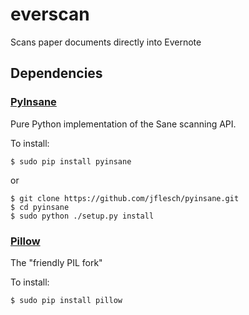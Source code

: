 # everscan
Scans paper documents directly into Evernote

## Dependencies
### [PyInsane](https://github.com/jflesch/pyinsane/ "pyinsane")
Pure Python implementation of the Sane scanning API.

To install:

```
$ sudo pip install pyinsane
```
or
```
$ git clone https://github.com/jflesch/pyinsane.git
$ cd pyinsane
$ sudo python ./setup.py install
```

### [Pillow](https://pypi.python.org/pypi/Pillow/)
The "friendly PIL fork"

To install:

```
$ sudo pip install pillow
```
  
